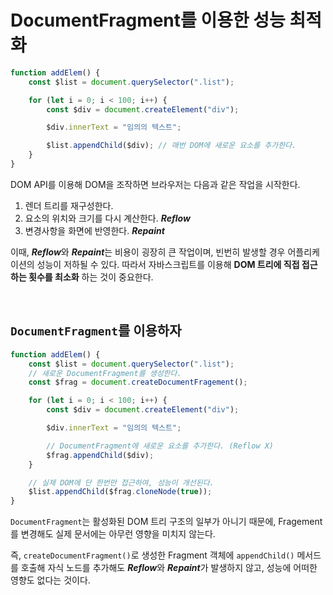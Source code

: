 # DocumentFragment를 이용한 성능 최적화

```javascript
function addElem() {
    const $list = document.querySelector(".list");

    for (let i = 0; i < 100; i++) {
        const $div = document.createElement("div");

        $div.innerText = "임의의 텍스트";

        $list.appendChild($div); // 매번 DOM에 새로운 요소를 추가한다.
    }
}
```

DOM API를 이용해 DOM을 조작하면 브라우저는 다음과 같은 작업을 시작한다.

1. 렌더 트리를 재구성한다.
2. 요소의 위치와 크기를 다시 계산한다. ***Reflow*** 
3. 변경사항을 화면에 반영한다. ***Repaint***

이때, ***Reflow***와 ***Repaint***는 비용이 굉장히 큰 작업이며, 빈번히 발생할 경우 어플리케이션의 성능이 저하될 수 있다. 따라서 자바스크립트를 이용해 **DOM 트리에 직접 접근하는 횟수를 최소화** 하는 것이 중요한다.

<br>

## `DocumentFragment`를 이용하자

```javascript
function addElem() {
    const $list = document.querySelector(".list");
    // 새로운 DocumentFragment를 생성한다.
    const $frag = document.createDocumentFragement();

    for (let i = 0; i < 100; i++) {
        const $div = document.createElement("div");

        $div.innerText = "임의의 텍스트";

        // DocumentFragment에 새로운 요소를 추가한다. (Reflow X)
        $frag.appendChild($div);
    }

    // 실제 DOM에 단 한번만 접근하여, 성능이 개선된다.
    $list.appendChild($frag.cloneNode(true)); 
}
```

`DocumentFragment`는 활성화된 DOM 트리 구조의 일부가 아니기 때문에, Fragement를 변경해도 실제 문서에는 아무런 영향을 미치지 않는다.

즉, `createDocumentFragment()`로 생성한 Fragment 객체에 `appendChild()` 메서드를 호출해 자식 노드를 추가해도 ***Reflow***와 ***Repaint***가 발생하지 않고, 성능에 어떠한 영향도 없다는 것이다.
